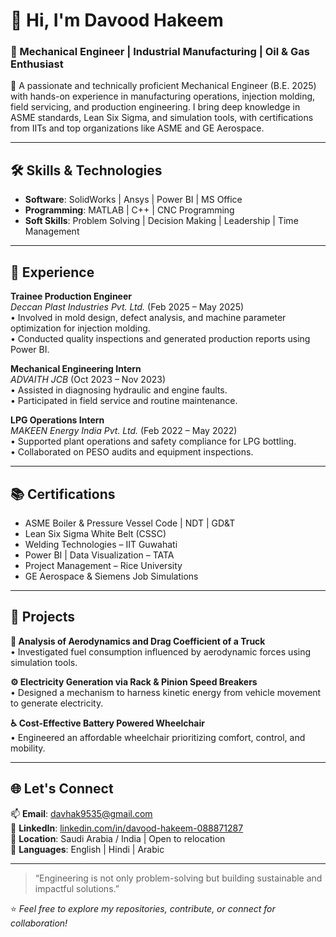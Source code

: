 # 👋 Hi, I'm Davood Hakeem

### 🚀 Mechanical Engineer | Industrial Manufacturing | Oil & Gas Enthusiast

🎯 A passionate and technically proficient Mechanical Engineer (B.E. 2025) with hands-on experience in manufacturing operations, injection molding, field servicing, and production engineering. I bring deep knowledge in ASME standards, Lean Six Sigma, and simulation tools, with certifications from IITs and top organizations like ASME and GE Aerospace.

---

## 🛠️ Skills & Technologies

- **Software**: SolidWorks | Ansys | Power BI | MS Office  
- **Programming**: MATLAB | C++ | CNC Programming  
- **Soft Skills**: Problem Solving | Decision Making | Leadership | Time Management

---

## 💼 Experience

**Trainee Production Engineer**  
*Deccan Plast Industries Pvt. Ltd.* (Feb 2025 – May 2025)  
• Involved in mold design, defect analysis, and machine parameter optimization for injection molding.  
• Conducted quality inspections and generated production reports using Power BI.

**Mechanical Engineering Intern**  
*ADVAITH JCB* (Oct 2023 – Nov 2023)  
• Assisted in diagnosing hydraulic and engine faults.  
• Participated in field service and routine maintenance.

**LPG Operations Intern**  
*MAKEEN Energy India Pvt. Ltd.* (Feb 2022 – May 2022)  
• Supported plant operations and safety compliance for LPG bottling.  
• Collaborated on PESO audits and equipment inspections.

---

## 📚 Certifications

- ASME Boiler & Pressure Vessel Code | NDT | GD&T  
- Lean Six Sigma White Belt (CSSC)  
- Welding Technologies – IIT Guwahati  
- Power BI | Data Visualization – TATA  
- Project Management – Rice University  
- GE Aerospace & Siemens Job Simulations  

---

## 📌 Projects

**🚚 Analysis of Aerodynamics and Drag Coefficient of a Truck**  
• Investigated fuel consumption influenced by aerodynamic forces using simulation tools.

**⚙️ Electricity Generation via Rack & Pinion Speed Breakers**  
• Designed a mechanism to harness kinetic energy from vehicle movement to generate electricity.

**♿ Cost-Effective Battery Powered Wheelchair**  
• Engineered an affordable wheelchair prioritizing comfort, control, and mobility.

---

## 🌐 Let's Connect

📫 **Email**: [davhak9535@gmail.com](mailto:davhak9535@gmail.com)  
🔗 **LinkedIn**: [linkedin.com/in/davood-hakeem-088871287](https://www.linkedin.com/in/davood-hakeem-088871287)  
📍 **Location**: Saudi Arabia / India | Open to relocation  
📜 **Languages**: English | Hindi | Arabic  

---

> “Engineering is not only problem-solving but building sustainable and impactful solutions.”

⭐ *Feel free to explore my repositories, contribute, or connect for collaboration!*  
